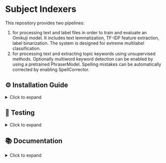 # Subject Indexers

This repository provides two pipelines:

1) for processing text and label files in order to train and evaluate an Omikuji model. 
It includes text lemmatization, TF-IDF feature extraction, 
label binarization. The system is designed for extreme multilabel classification.
2) for processing text and extracting topic keywords using unsupervised methods.
Optionally multiword keyword detection can be enabled by using a pretrained PhraserModel.
Spelling mistakes can be automatically corrected by enabling SpellCorrector.


## ⚙️ Installation Guide


<details><summary>Click to expand</summary>

### Preparing the Environment

1. **Set Up Your Python Environment**  
   Ensure you have Python **3.10** or above installed.

2. **Install Required Dependencies**  
   Install the required dependencies using:
    ```bash
    pip install -r requirements.txt
    ```
   
### Installation via PyPI

1. **Install the Package**  
   You can install the package using:
    ```bash
    pip install rara-subject-indexer
    ```

</details>

## 📝 Testing

<details><summary>Click to expand</summary>

Run the test suite:
```bash
python -m pytest -v tests
```

</details>

## 📚 Documentation

<details><summary>Click to expand</summary>

### Main Classes

The `rara-subject-indexer` library organizes subject indexing into a few key classes. At its core are the abstract `BaseIndexer` and two concrete indexers: `OmikujiIndexer` for supervised keyword extraction and `RakunIndexer` for unsupervised keyword extraction. 
The `OmikujiIndexer` class uses pre-trained Omikuji models, which can be downloaded with the `Downloader` utility class.

---

#### 🔍 Downloader Class

##### Overview

The `Downloader` class downloads pretrained models and other relevant data from Google Drive. It accepts a shareable URL or file ID and automatically extracts zip archives after downloading.

##### Key Function

<details><summary>Click to expand</summary>

 `download()`

- **Purpose:** Downloads the file from Google Drive and extracts it if it is a zip archive.
- **Usage:** Call this method on an instance of the `Downloader` class to perform the download and extraction.

</details>

##### Example Usage

<details><summary>Click to expand</summary>

[Click to copy GDrive URLs of Omikuji models here.](https://drive.google.com/drive/folders/1yKgedNCe9fNAQXvjhiJEo7JI-Yk0ImSD)

```python
from rara_subject_indexer.utils.downloader import Downloader

drive_url = "https://drive.google.com/file/d/EXAMPLE_FILE_ID/view?usp=drive_link"
downloader = Downloader(drive_url, output_dir="/path/to/save/downloads")
downloader.download()
```

</details>

---

#### 🔍 BaseIndexer Class

##### Overview

`BaseIndexer` serves as the common parent for all indexers. It defines basic configuration parameters (such as language and the number of keywords to extract) and provides the interface for keyword extraction. Subclasses must implement the `find_keywords()` method.

##### Parameters

<details><summary>Click to expand</summary>

| Name    | Type | Optional | Default | Description                                                                 |
|---------|------|----------|---------|-----------------------------------------------------------------------------|
| config  | dict | False    | None    | Base configuration dictionary with keys like `language` (e.g., `"et"` or `"en"`) and `top_k` (number of keywords to extract). |

</details>

##### Key Functions

<details><summary>Click to expand</summary>

1. `find_keywords(text: str) -> List[Dict]`

   Abstract method for finding or extracting keywords from the input text.  
   **Returns:** List of dictionaries representing keyword results (e.g., each with keys `"keyword"`, `"entity_type"`, and `"score"`).

</details>

---

#### 🔍 OmikujiIndexer Class

##### Overview

`OmikujiIndexer` is a supervised indexer that leverages an Omikuji model for keyword prediction. During initialization, it loads a pre-trained model (via a specified model path) and validates that the model’s language matches the indexer configuration.

##### Config Parameters

<details><summary>Click to expand</summary>

| Name       | Type | Optional | Default | Description                                                                 |
|------------|------|----------|---------|-----------------------------------------------------------------------------|
| language   | str  | False    | None    | Language of the input text (e.g., `"et"` or `"en"`).                       |
| top_k      | int  | False    | None    | Number of keywords to extract.                                             |
| model_path | str  | False    | None    | Path to the Omikuji model file.                                            |

</details>

##### Key Functions

<details><summary>Click to expand</summary>

1. `find_keywords(text: str) -> List[Dict]`

   Uses the loaded Omikuji model to predict keywords for the provided text.  
   **Returns:** A list of dictionaries containing `"keyword"`, `"entity_type"`, and `"score"`.

</details>

##### Usage Example

<details><summary>Click to expand</summary>

```python
from rara_subject_indexer.indexers.omikuji_indexer import OmikujiIndexer

config = {
    "language": "en",
    "top_k": 5,
    "model_path": "/path/to/omikuji_model"  # Use Downloader to download a model
}

indexer = OmikujiIndexer(config)
keywords = indexer.find_keywords("Sample input text for keyword extraction.")
print(keywords)
```

</details>

---

#### 🔍 RakunIndexer Class

##### Overview

`RakunIndexer` provides unsupervised keyword extraction using Rakun’s internal extraction logic. It does not require a separate model file since the extractor is part of the library. The default entity type for keywords is set to `"Teemamärksõnad"`.

##### Config Parameters

<details><summary>Click to expand</summary>

| Name             | Type | Optional | Default | Description                                                                 |
|------------------|------|----------|---------|-----------------------------------------------------------------------------|
| language         | str  | False    | None    | Language of the input text (e.g., `"et"` or `"en"`).                       |
| top_k            | int  | False    | None    | Number of keywords to extract.                                             |
| merge_threshold  | float| True     | 0.0     | Threshold for merging similar keywords.                                    |
| use_phraser      | bool | True     | False   | Whether to use a Phraser model for multi-word keyword detection.           |
| correct_spelling | bool | True     | False   | Whether to correct spelling mistakes in the input text.                    |
| preserve_case    | bool | True     | True    | Whether to preserve the case of extracted keywords.                        |
| max_uppercase    | int  | True     | 2       | Maximum number of uppercase characters in a keyword.                       |
| min_word_frequency | int | True    | 3       | Minimum word frequency for keyword extraction.                             |

</details>

##### Key Functions

<details><summary>Click to expand</summary>

1. `find_keywords(text: str) -> List[Dict]`

   Uses Rakun-based unsupervised extraction to predict keywords from the input text.  
   **Returns:** A list of dictionaries where each dictionary contains `"keyword"`, `"entity_type"`, and `"score"`.

</details>

##### Usage Example

<details><summary>Click to expand</summary>

```python
from rara_subject_indexer.indexers.rakun_indexer import RakunIndexer

config = {
   "language": "et",
   "top_k": 5,
   "merge_threshold": 0.0,      # Optional
   "use_phraser": False,        # Optional
   "correct_spelling": False,   # Optional
   "preserve_case": True,       # Optional
   "max_uppercase": 2,          # Optional
   "min_word_frequency": 3      # Optional
}

indexer = RakunIndexer(config)
keywords = indexer.find_keywords("Sample input text for keyword extraction.")
print(keywords)
```

</details>

---
 

### Training Supervised and Unsupervised Models

If necessary, you can train the supervised and unsupervised models from scratch using the provided pipelines. 
The training process involves reading text and label files, preprocessing the text, and training the models 
using the extracted features.

<details><summary>Click to expand</summary>

#### Training an Omikuji Model for Supervised Keyword Extraction

<details><summary>Click to expand</summary>

A sample code snippet to train and predict using the Omikuji model is provided below:

```python
from rara_subject_indexer.supervised.omikuji_model import OmikujiModel

model = OmikujiModel()

model.train(
    text_file="texts.txt",  # File with one document per line
    label_file="labels.txt",  # File with semicolon-separated labels for each document
    language="et",  # Language of the text, in ISO 639-1 format
    entity_type="Teemamärksõnad",  # Entity type for the keywords
    lemmatization_required=True, # (Optional) Whether to lemmatize the text - only set False if text_file is already lemmatized
    max_features=20000,  # (Optional) Maximum number of features for TF-IDF extraction
    keep_train_file=False,  # (Optional) Whether to retain intermediate training files
    eval_split=0.1  # (Optional) Proportion of the dataset used for evaluation
)

predictions = model.predict(
    text="Kui Arno isaga koolimajja jõudis",  # Text to classify
    top_k=3  # Number of top predictions to return
)  # Output: [('koolimajad', 0.262), ('isad', 0.134), ('õpilased', 0.062)]
```

#### 📂 Data Format

The files provided to the train function should be in the following format:
- A **text file** (`.txt`) where each line is a document.
    ```
    Document one content.
    Document two content.
    ```
- A **label file** (`.txt`) where each line contains semicolon-separated labels corresponding to the text file.
    ```
    label1;label2
    label3;label4
    ```

#### 🛠 Components Overview

| Component | Description |
|-----------|-------------|
| `DataLoader` | Handles reading and preprocessing parallel text-label files. |
| `TfidfFeatureExtractor` | Extracts TF-IDF features from preprocessed text files. |
| `LabelBinarizer` | Encodes labels into a sparse binary matrix. |
| `TextPreprocessor` | Handles text preprocessing, including lemmatization. |
| `OmikujiModel` | Handles model training using Omikuji, a scalable extreme classification library. |
| `OmikujiHelpers` | Helper functions for Omikuji model training and evaluation. |

</details>

---

#### Training Phraser for Unsupervised Keyword Extraction

<details><summary>Click to expand</summary>

A sample code snippet to train and predict using the Phraser model is provided below:

```python
from rara_subject_indexer.unsupervised.phraser_model import PhraserModel

model = PhraserModel()

model.train(
    train_data_path=".../train.txt",  # File with one document per line, text should be lemmatised.
    lang_code="et",  # Language of the text, in ISO 639-1 format
    min_count=5,  # (Optional) Minimum word frequency for phrase formation.
    threshold=10.0  # (Optional) Score threshold for forming phrases.
)

predictions = model.predict(
    text="'vabariik aastapäev sööma kiluvõileib'",  # Lemmatised text for phrase detection
)  # Output: ['vabariik_aastapäev', 'sööma', kiluvõileib']
```

#### 📂 Data Format

The file provided to the PhraserModel train function should be in the following format:

- A **text file** (`.txt`) where each line is a document.
    ```
    Document one content.
    Document two content.
    ```

#### 🛠 Components Overview

| Component          | Description                                                                                                                                                                                                           |
|--------------------|-----------------------------------------------------------------------------------------------------------------------------------------------------------------------------------------------------------------------|
| `KeywordExtractor` | Extracts topic keywords from the text using unsupervised methods. Optionally multi-word keywords can be found using a pretrained PhraserModel. Spelling mistakes can be automatically corrected using SpellCorrector. |
| `PhraserModel`     | Handles Gensim Phraser model training and evaluation.                                                                                                                                                                 |
| `SpellCorrector`   | Handles spelling correction logic using SymSpell.                                                                                                                                                                     |                                                         |

</details>
</details>
</details>